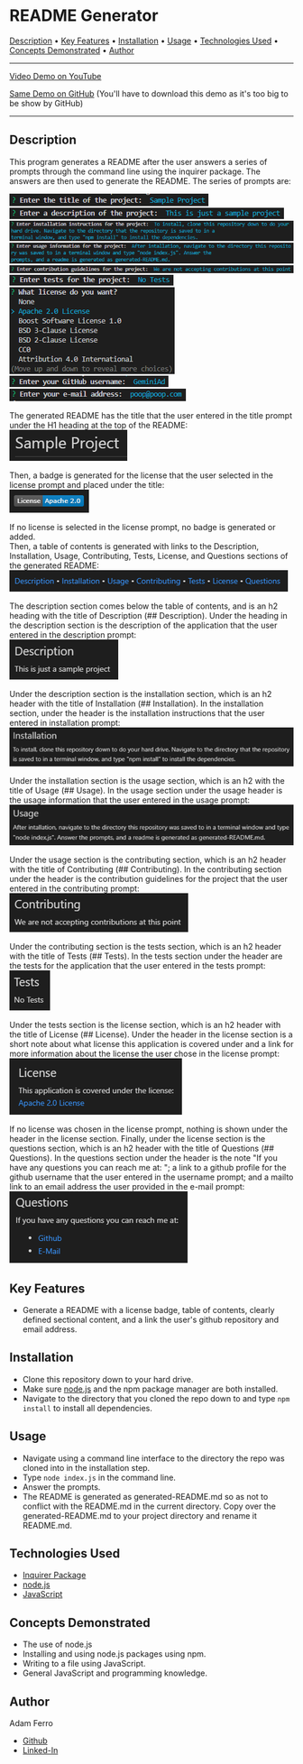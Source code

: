 # README Generator

<a href="#description">Description</a> •
<a href="#key-features">Key Features</a> •
<a href="#installation">Installation</a> •
<a href="#usage">Usage</a> •
<a href="#technologies-used">Technologies Used</a> •
<a href="#concepts-demonstrated">Concepts Demonstrated</a> •
<a href="#author">Author</a>

-------------------------------------------------------

[Video Demo on YouTube](https://youtu.be/AdBSUeU4BeE)

[Same Demo on GitHub](./demo/README-generator-demo.mp4) (You'll have to download this demo as it's too big to be show by GitHub)

-------------------------------------------------------

## Description

This program generates a README after the user answers a series of prompts through the command line using the inquirer package. The answers are then used to generate the README. The series of prompts are:

![Title Prompt](./images/prompt-1.png)                   
![Description Prompt](./images/prompt-2.png)                  
![Installation Prompt](./images/prompt-3.png)                 
![Usage Prompt](./images/prompt-4.png)                 
![Contributing Prompt](./images/prompt-5.png)               
![Tests Prompt](./images/prompt-6.png)                
![License Prompt](./images/prompt-7.png)                 
![GitHub Username Prompt](./images/prompt-8.png)       
![E-Mail Address Prompt](./images/prompt-9.png)       

The generated README has the title that the user entered in the title prompt under the H1 heading at the top of the README:        
![Generated Title Section](./images/title-section.png)       

Then, a badge is generated for the license that the user selected in the license prompt and placed under the title:               
![Generated License Badge](./images/license-badge.png)       

If no license is selected in the license prompt, no badge is generated or added.        
Then, a table of contents is generated with links to the Description, Installation, Usage, Contributing, Tests, License, and Questions sections of the generated README:                       
![Generated Table of Contents](./images/table-of-contents.png)             

The description section comes below the table of contents, and is an h2 heading with the title of Description (## Description). Under the heading in the description section is the description of the application that the user entered in the description prompt:                    
![Description Section](./images/description-section.png)          

Under the description section is the installation section, which is an h2 header with the title of Installation (## Installation). In the installation section, under the header is the installation instructions that the user entered in installation prompt:           
![Installation Section](./images/installation-section.png)          

Under the installation section is the usage section, which is an h2 with the title of Usage (## Usage). In the usage section under the usage header is the usage information that the user entered in the usage prompt:                            
![Usage Section](./images/usage-section.png)                   

Under the usage section is the contributing section, which is an h2 header with the title of Contributing (## Contributing). In the contributing section under the header is the contribution guidelines for the project that the user entered in the contributing prompt:                
![Contributing Section](./images/contributing-section.png)                   

Under the contributing section is the tests section, which is an h2 header with the title of Tests (## Tests). In the tests section under the header are the tests for the application that the user entered in the tests prompt:                             
![Tests Section](./images/tests-section.png)                   

Under the tests section is the license section, which is an h2 header with the title of License (## License). Under the header in the license section is a short note about what license this application is covered under and a link for more information about the license the user chose in the license prompt:                    
![License Section](./images/license-section.png)                   

If no license was chosen in the license prompt, nothing is shown under the header in the license section. Finally, under the license section is the questions section, which is an h2 header with the title of Questions (## Questions). In the questions section under the header is the note "If you have any questions you can reach me at: "; a link to a github profile for the github username that the user entered in the username prompt; and a mailto link to an email address the user provided in the e-mail prompt:               
![Questions Section](./images/questions-section.png)                   

## Key Features

- Generate a README with a license badge, table of contents, clearly defined sectional content, and a link the user's github repository and email address.

## Installation

- Clone this repository down to your hard drive.
- Make sure [node.js](https://nodejs.org/en/) and the npm package manager are both installed.
- Navigate to the directory that you cloned the repo down to and type `npm install` to install all dependencies.

## Usage

- Navigate using a command line interface to the directory the repo was cloned into in the installation step.
- Type `node index.js` in the command line.
- Answer the prompts.
- The README is generated as generated-README.md so as not to conflict with the README.md in the current directory. Copy over the generated-README.md to your project directory and rename it README.md.

## Technologies Used

- [Inquirer Package](https://www.npmjs.com/package/inquirer)
- [node.js](https://nodejs.org/en/)
- [JavaScript](https://www.javascript.com/)

## Concepts Demonstrated

- The use of node.js
- Installing and using node.js packages using npm.
- Writing to a file using JavaScript.
- General JavaScript and programming knowledge.

## Author

Adam Ferro
- [Github](https://github.com/GeminiAd)
- [Linked-In](https://www.linkedin.com/in/adam-ferro)